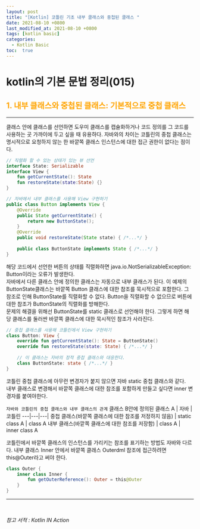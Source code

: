 ```yaml
---
layout: post
title: "[Kotlin] 코틀린 기초 내부 클래스와 중첩된 클래스 "
date: 2021-08-10 +0800
last_modified_at: 2021-08-10 +0800
tags: [kotlin basic]
categories:
  - Kotlin Basic
toc:  true
---
```


# kotlin의 기본 문법 정리(015) 

## <span style="color:orange">1. 내부 클래스와 중첩된 클래스: 기본적으로 중첩 클래스</span>  
---  

클래스 안에 클래스를 선언하면 도우미 클래스를 캡슐화하거나 코드 정의를 그 코드를 사용하는 곳 가까이에 두고 싶을 때 유용하다. 자바와의 차이는 코틀린의 중첩 클래스는 명시적으로 요청하지 않는 한 바깥쪽 클래스 인스턴스에 대한 접근 권한이 없다는 점이다.

```kotlin
// 직렬화 할 수 있는 상태가 있는 뷰 선언
interface State: Serializable
interface View {
    fun getCurrentState(): State
    fun restoreState(state:State) {}
}
```

```java
// 자바에서 내부 클래스를 사용해 View 구현하기
public class Button implements View {
    @Override
    public State getCurrentState() {
        return new ButtonState();
    }
    @Override
    public void restoreState(State state) { /*...*/ }
    
    public class ButtonState implements State { /*...*/ }
}
```

해당 코드에서 선언한 버튼의 상태를 직렬화하면 java.io.NotSerializableException: Button이라는 오류가 발생한다.  
자바에서 다른 클래스 안에 정의한 클래스는 자동으로 내부 클래스가 된다. 이 예제의 ButtonState클래스는 바깥쪽 Button 클래스에 대한 참조를 묵시적으로 포함한다. 그 참조로 인해 ButtonState를 직렬화할 수 없다. Button을 직렬화할 수 없으므로 버튼에 대한 참조가 ButtonState의 직렬화를 방해한다.  
문제의 해결을 위해선 ButtonState를 static 클래스로 선언해야 한다. 그렇게 하면 해당 클래스를 둘러싼 바깥쪽 클래스에 대한 묵시적인 참조가 사라진다.

```kotlin
// 중첩 클래스를 사용해 코틀린에서 View 구현하기
class Button: View {
    override fun getCurrentState(): State = ButtonState()
    override fun restoreState(state: State) { /*...*/ }
    
    // 이 클래스는 자바의 정적 중첩 클래스와 대응한다.
    class ButtonState: state { /*...*/ }
}
```

코틀린 중첩 클래스에 아무런 변경자가 붙지 않으면 자바 static 중첩 클래스와 같다.  
내부 클래스로 변경해서 바깥쪽 클래스에 대한 참조를 포함하게 만들고 싶다면 inner 변경자를 붙여야한다.

`자바와 코틀린의 중첩 클래스와 내부 클래스의 관계`
클래스 B안에 정의된 클래스 A | 자바 | 코틀린
---|---|---|
중첩 클래스(바깥쪽 클래스에 대한 참조를 저정하지 않음) | static class A | class A
내부 클래스(바깥쪽 클래스에 대한 참조를 저장함) | class A | inner class A

코틀린에서 바깥쪽 클래스의 인스턴스를 가리키는 참조를 표기하는 방법도 자바와 다르다. 내부 클래스 Inner 안에서 바깥쪽 클래스 Outerdml 참조에 접근하려면 this@Outer라고 써야 한다.
```kotlin
class Outer {
    inner class Inner {
        fun getOuterReference(): Outer = this@Outer
    }
}
```

---

<br>

*참고 서적 : Kotlin IN Action*